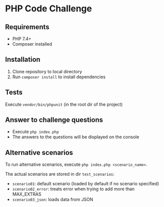 # PHP Code Challenge

## Requirements

- PHP 7.4+
- Composer installed

## Installation

1) Clone repository to local directory
2) Run `composer install` to install dependencies

## Tests

Execute `vendor/bin/phpunit` (in the root dir of the project)

## Answer to challenge questions

- Execute `php index.php`
- The answers to the questions will be displayed on the console

## Alternative scenarios

To run alternative scenarios, execute `php index.php <scenario_name>`.

The actual scenarios are stored in dir `test_scenarios`:

- `scenario01`: default scenario (loaded by default if no scenario specified)
- `scenario02_error`: treats error when trying to add more than MAX_EXTRAS
- `scenario03_json`: loads data from JSON
